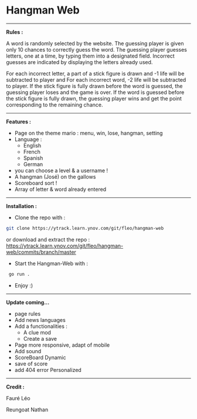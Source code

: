 # Hangman Web

****

**Rules :**

A word is randomly selected by the website. The guessing player is given only 10 chances to correctly guess the word. 
The guessing player guesses letters, one at a time, by typing them into a designated field. 
Incorrect guesses are indicated by displaying the letters already used.

For each incorrect letter, a part of a stick figure is drawn and -1 life will be subtracted to player and For each incorrect word, -2 life will be subtracted to player.
If the stick figure is fully drawn before the word is guessed, the guessing player loses and the game is over.
If the word is guessed before the stick figure is fully drawn, the guessing player wins and get the point corresponding to the remaining chance.

****
 
**Features :**

- Page on the theme mario : menu, win, lose, hangman, setting
- Language :
  - English
  - French
  - Spanish
  - German
- you can choose a level & a username !
- A hangman (José) on the gallows 
- Scoreboard sort !
- Array of letter & word already entered

****

**Installation :**

- Clone the repo with : 

```bash 
git clone https://ytrack.learn.ynov.com/git/fleo/hangman-web
```
or download and extract the repo : https://ytrack.learn.ynov.com/git/fleo/hangman-web/commits/branch/master
- Start the Hangman-Web with :

```bash 
 go run .
```

- Enjoy :)

****

**Update coming...**

- page rules
- Add news languages
- Add a functionalities :
    - A clue mod
    - Create a save
- Page more responsive, adapt of mobile
- Add sound
- ScoreBoard Dynamic
- save of score
- add 404 error Personalized

****

**Credit :**

Fauré Léo

Reungoat Nathan

